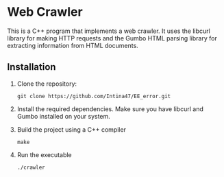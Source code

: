 # Web Crawler

This is a C++ program that implements a web crawler. It uses the libcurl library for making HTTP requests and the Gumbo HTML parsing library for extracting information from HTML documents.

## Installation

1. Clone the repository:

    ```
    git clone https://github.com/Intina47/EE_error.git
    ```

2. Install the required dependencies. Make sure you have libcurl and Gumbo installed on your system.

3. Build the project using a C++ compiler

    ```
    make
    ```
4. Run the executable

    ```
    ./crawler
    ```
